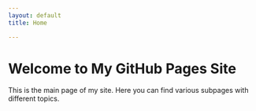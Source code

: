 ```yaml
---
layout: default
title: Home

---
```


# Welcome to My GitHub Pages Site

This is the main page of my site. Here you can find various subpages with different topics.
